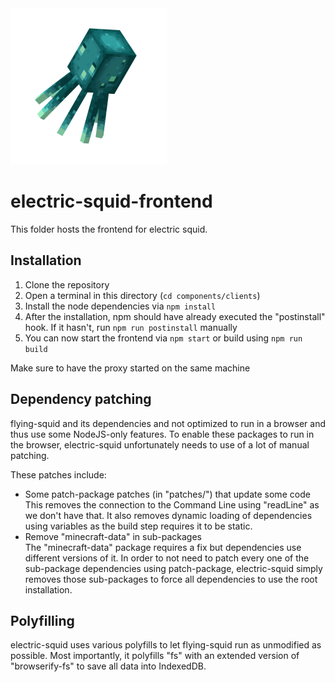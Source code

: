 <img src="src/logo.png" width="250" height="250" />

# electric-squid-frontend

This folder hosts the frontend for electric squid.

## Installation

1. Clone the repository
2. Open a terminal in this directory (`cd components/clients`)
3. Install the node dependencies via `npm install`
4. After the installation, npm should have already executed the "postinstall" hook. If it hasn't, run `npm run postinstall` manually
5. You can now start the frontend via `npm start` or build using `npm run build`

Make sure to have the proxy started on the same machine

## Dependency patching

flying-squid and its dependencies and not optimized to run in a browser and thus use some NodeJS-only features. To enable these packages to run in the browser, electric-squid unfortunately needs to use of a lot of manual patching.

These patches include:

- Some patch-package patches (in "patches/") that update some code<br >
  This removes the connection to the Command Line using "readLine" as we don't have that. It also removes dynamic loading of dependencies using variables as the build step requires it to be static.
- Remove "minecraft-data" in sub-packages<br />
  The "minecraft-data" package requires a fix but dependencies use different versions of it. In order to not need to patch every one of the sub-package dependencies using patch-package, electric-squid simply removes those sub-packages to force all dependencies to use the root installation.

## Polyfilling

electric-squid uses various polyfills to let flying-squid run as unmodified as possible. Most importantly, it polyfills "fs" with an extended version of "browserify-fs" to save all data into IndexedDB.
